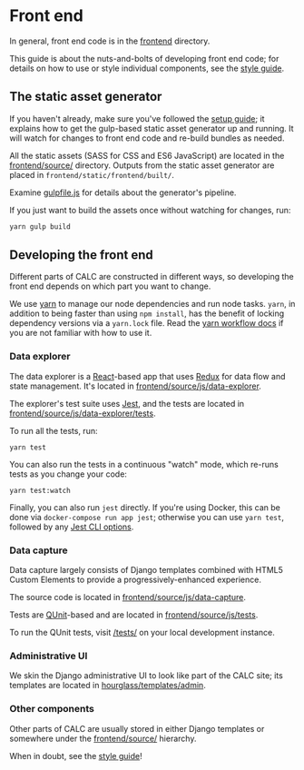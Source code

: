 # Front end

In general, front end code is in the [frontend](../frontend/) directory.

This guide is about the nuts-and-bolts of developing front end code; for
details on how to use or style individual components, see the
[style guide][].

## The static asset generator

If you haven't already, make sure you've followed the
[setup guide](setup.md); it explains how to get the gulp-based
static asset generator up and running. It will watch for changes to
front end code and re-build bundles as needed.

All the static assets (SASS for CSS and ES6 JavaScript) are
located in the [frontend/source/](../frontend/source/) directory. Outputs
from the static asset generator are placed in
`frontend/static/frontend/built/`.

Examine [gulpfile.js](../gulpfile.js) for details about the generator's
pipeline.

If you just want to build the assets once without watching for changes, run:

```sh
yarn gulp build
```

## Developing the front end

Different parts of CALC are constructed in different ways, so
developing the front end depends on which part you want to change.

We use [yarn][] to manage our node dependencies and run node tasks.
`yarn`, in addition to being faster than using `npm install`, has the
benefit of locking dependency versions via a `yarn.lock` file.
Read the [yarn workflow docs][] if you are not familiar with how to use it.

### Data explorer

The data explorer is a [React][]-based app that uses [Redux][] for
data flow and state management. It's located in
[frontend/source/js/data-explorer](../frontend/source/js/data-explorer/).

The explorer's test suite uses [Jest][], and the tests are located in
[frontend/source/js/data-explorer/tests](../frontend/source/js/data-explorer/tests/).

To run all the tests, run:

```
yarn test
```

You can also run the tests in a continuous "watch" mode, which re-runs
tests as you change your code:

```
yarn test:watch
```

Finally, you can also run `jest` directly. If you're using Docker,
this can be done via `docker-compose run app jest`; otherwise you can
use `yarn test`, followed by any
[Jest CLI options](https://facebook.github.io/jest/docs/cli.html).

### Data capture

Data capture largely consists of Django templates combined with
HTML5 Custom Elements to provide a progressively-enhanced experience.

The source code is located in
[frontend/source/js/data-capture](../frontend/source/js/data-capture/).

Tests are [QUnit][]-based and are located in
[frontend/source/js/tests](../frontend/source/js/tests/).

To run the QUnit tests, visit
[/tests/](https://calc-dev.app.cloud.gov/tests/) on your local
development instance.

### Administrative UI

We skin the Django administrative UI to look like part of the CALC
site; its templates are located in
[hourglass/templates/admin](../hourglass/templates/admin).

### Other components

Other parts of CALC are usually stored in either Django templates
or somewhere under the [frontend/source/](../frontend/source/)
hierarchy.

When in doubt, see the [style guide][]!

[QUnit]: https://qunitjs.com/
[React]: https://facebook.github.io/react/
[Redux]: http://redux.js.org/
[Jest]: https://facebook.github.io/jest/
[style guide]: https://calc-dev.app.cloud.gov/styleguide/
[yarn]: https://yarnpkg.com/
[yarn workflow docs]: https://yarnpkg.com/en/docs/yarn-workflow
